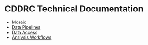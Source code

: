 # CDDRC Technical Documentation

* [Mosaic](https://github.com/UCGD/cddrc_docs/edit/main/mosaic)
* [Data Pipelines](https://github.com/UCGD/cddrc_docs/edit/main/data_pipelines)
* [Data Access](https://github.com/UCGD/cddrc_docs/edit/main/data_access)
* [Analysis Workflows](https://github.com/UCGD/cddrc_docs/edit/main/analysis_workflow)


